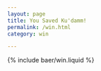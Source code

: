 ```yaml
---
layout: page
title: You Saved Ku'damm!
permalink: /win.html
category: win

---
```

{% include baer/win.liquid %}
